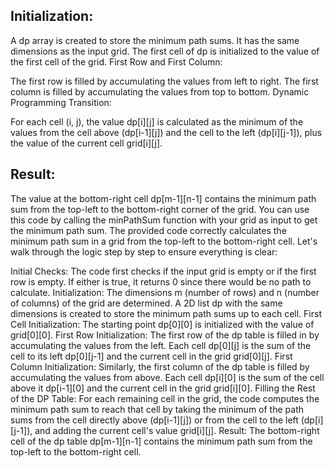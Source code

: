 Initialization:
-------------------------------
A dp array is created to store the minimum path sums. It has the same dimensions as the input grid.
The first cell of dp is initialized to the value of the first cell of the grid.
First Row and First Column:

The first row is filled by accumulating the values from left to right.
The first column is filled by accumulating the values from top to bottom.
Dynamic Programming Transition:

For each cell (i, j), the value dp[i][j] is calculated as the minimum of the values from the cell above (dp[i-1][j]) and the cell to the left (dp[i][j-1]), plus the value of the current cell grid[i][j].

Result:
-------------------------------------
The value at the bottom-right cell dp[m-1][n-1] contains the minimum path sum from the top-left to the bottom-right corner of the grid.
You can use this code by calling the minPathSum function with your grid as input to get the minimum path sum.
The provided code correctly calculates the minimum path sum in a grid from the top-left to the bottom-right cell. Let's walk through the logic step by step to ensure everything is clear:

Initial Checks: The code first checks if the input grid is empty or if the first row is empty. If either is true, it returns 0 since there would be no path to calculate.
Initialization: The dimensions m (number of rows) and n (number of columns) of the grid are determined. A 2D list dp with the same dimensions is created to store the minimum path sums up to each cell.
First Cell Initialization: The starting point dp[0][0] is initialized with the value of grid[0][0].
First Row Initialization: The first row of the dp table is filled in by accumulating the values from the left. Each cell dp[0][j] is the sum of the cell to its left dp[0][j-1] and the current cell in the grid grid[0][j].
First Column Initialization: Similarly, the first column of the dp table is filled by accumulating the values from above. Each cell dp[i][0] is the sum of the cell above it dp[i-1][0] and the current cell in the grid grid[i][0].
Filling the Rest of the DP Table: For each remaining cell in the grid, the code computes the minimum path sum to reach that cell by taking the minimum of the path sums from the cell directly above (dp[i-1][j]) or from the cell to the left (dp[i][j-1]), and adding the current cell's value grid[i][j].
Result: The bottom-right cell of the dp table dp[m-1][n-1] contains the minimum path sum from the top-left to the bottom-right cell.






